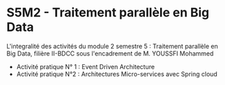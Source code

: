 # S5M2 - Traitement parallèle en Big Data
L'integralité des activités du module 2 semestre 5 : Traitement parallèle en Big Data, filière II-BDCC sous l'encadrement de M. YOUSSFI Mohammed


- Activité pratique N° 1 : Event Driven Architecture
- Activité pratique N°2 : Architectures Micro-services avec Spring cloud

